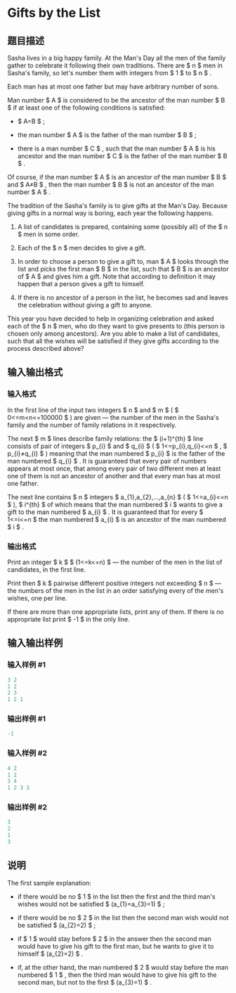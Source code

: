 # Gifts by the List

## 题目描述

Sasha lives in a big happy family. At the Man's Day all the men of the family gather to celebrate it following their own traditions. There are $ n $ men in Sasha's family, so let's number them with integers from $ 1 $ to $ n $ .

Each man has at most one father but may have arbitrary number of sons.

Man number $ A $ is considered to be the ancestor of the man number $ B $ if at least one of the following conditions is satisfied:

- $ A=B $ ;

- the man number $ A $ is the father of the man number $ B $ ;

- there is a man number $ C $ , such that the man number $ A $ is his ancestor and the man number $ C $ is the father of the man number $ B $ .

Of course, if the man number $ A $ is an ancestor of the man number $ B $ and $ A≠B $ , then the man number $ B $ is not an ancestor of the man number $ A $ .

The tradition of the Sasha's family is to give gifts at the Man's Day. Because giving gifts in a normal way is boring, each year the following happens.

1. A list of candidates is prepared, containing some (possibly all) of the $ n $ men in some order.

2. Each of the $ n $ men decides to give a gift.

3. In order to choose a person to give a gift to, man $ A $ looks through the list and picks the first man $ B $ in the list, such that $ B $ is an ancestor of $ A $ and gives him a gift. Note that according to definition it may happen that a person gives a gift to himself.

4. If there is no ancestor of a person in the list, he becomes sad and leaves the celebration without giving a gift to anyone.

This year you have decided to help in organizing celebration and asked each of the $ n $ men, who do they want to give presents to (this person is chosen only among ancestors). Are you able to make a list of candidates, such that all the wishes will be satisfied if they give gifts according to the process described above?

## 输入输出格式

### 输入格式

In the first line of the input two integers $ n $ and $ m $ ( $ 0<=m&lt;n<=100000 $ ) are given — the number of the men in the Sasha's family and the number of family relations in it respectively.

The next $ m $ lines describe family relations: the $ (i+1)^{th} $ line consists of pair of integers $ p_{i} $ and $ q_{i} $ ( $ 1<=p_{i},q_{i}<=n $ , $ p_{i}≠q_{i} $ ) meaning that the man numbered $ p_{i} $ is the father of the man numbered $ q_{i} $ . It is guaranteed that every pair of numbers appears at most once, that among every pair of two different men at least one of them is not an ancestor of another and that every man has at most one father.

The next line contains $ n $ integers $ a_{1},a_{2},...,a_{n} $ ( $ 1<=a_{i}<=n $ ), $ i^{th} $ of which means that the man numbered $ i $ wants to give a gift to the man numbered $ a_{i} $ . It is guaranteed that for every $ 1<=i<=n $ the man numbered $ a_{i} $ is an ancestor of the man numbered $ i $ .

### 输出格式

Print an integer $ k $ $ (1<=k<=n) $ — the number of the men in the list of candidates, in the first line.

Print then $ k $ pairwise different positive integers not exceeding $ n $ — the numbers of the men in the list in an order satisfying every of the men's wishes, one per line.

If there are more than one appropriate lists, print any of them. If there is no appropriate list print $ -1 $ in the only line.

## 输入输出样例

### 输入样例 #1

```cpp
3 2
1 2
2 3
1 2 1

```
### 输出样例 #1

```cpp
-1
```


### 输入样例 #2

```cpp
4 2
1 2
3 4
1 2 3 3

```
### 输出样例 #2

```cpp
3
2
1
3

```
## 说明

The first sample explanation:

- if there would be no $ 1 $ in the list then the first and the third man's wishes would not be satisfied $ (a_{1}=a_{3}=1) $ ;

- if there would be no $ 2 $ in the list then the second man wish would not be satisfied $ (a_{2}=2) $ ;

- if $ 1 $ would stay before $ 2 $ in the answer then the second man would have to give his gift to the first man, but he wants to give it to himself $ (a_{2}=2) $ .

- if, at the other hand, the man numbered $ 2 $ would stay before the man numbered $ 1 $ , then the third man would have to give his gift to the second man, but not to the first $ (a_{3}=1) $ .

